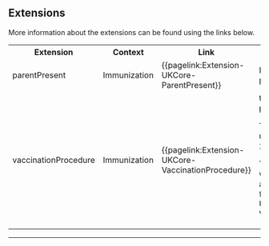 ## Extensions

More information about the extensions can be found using the links below.

<table class="assets" title="Extension list">
<tr>
<th class="width20">Extension</th>
<th class="width20">Context</th>
<th class="width30">Link</th>
<th class="width30">Comment</th>
</tr>
<tr>
<td>parentPresent</td>
<td>Immunization</td>
<td>{{pagelink:Extension-UKCore-ParentPresent}}</td>
<td>Indicates if a parent was present at an immunisation.</td>
</tr>
<tr>
<td>vaccinationProcedure</td>
<td>Immunization</td>
<td>{{pagelink:Extension-UKCore-VaccinationProcedure}}</td>
<td> to hold an immunisation procedure code.

This extension SHOULD be used when `Immunization.status`=`completed`. 

This relates to the vaccine that was administered (procedure) and SHOULD be a SNOMED CT from {{pagelink:ValueSet-UKCore-VaccinationProcedure}}</td>
</tr>
</table>

---